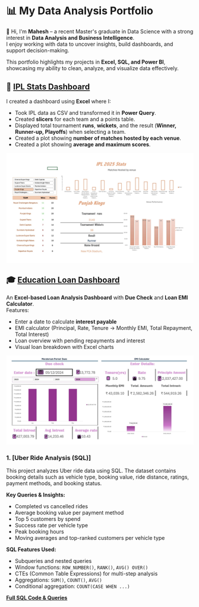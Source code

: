 

# 📊 My Data Analysis Portfolio

👋 Hi, I'm **Mahesh** – a recent Master's graduate in Data Science with a strong interest in **Data Analysis and Business Intelligence**.  
I enjoy working with data to uncover insights, build dashboards, and support decision-making.  

This portfolio highlights my projects in **Excel, SQL, and Power BI**, showcasing my ability to clean, analyze, and visualize data effectively.  
  
## 🏏 [IPL Stats Dashboard](./excel-IPL-stats-dashboard/README.md)

I created a dashboard using **Excel** where I:

- Took IPL data as CSV and transformed it in **Power Query**.  
- Created **slicers** for each team and a points table.  
- Displayed total tournament **runs**, **wickets**, and the result (**Winner, Runner-up, Playoffs**) when selecting a team.  
- Created a plot showing **number of matches hosted by each venue**.  
- Created a plot showing **average and maximum scores**.  

![IPL Dashboard](./excel-IPL-stats-dashboard/IPL_Dash.jpg)


## 🎓 [Education Loan Dashboard](./Education_Loan_Dashboard/README.md)
An **Excel-based Loan Analysis Dashboard** with **Due Check** and **Loan EMI Calculator**.  
Features:  
- Enter a date to calculate **interest payable**  
- EMI calculator (Principal, Rate, Tenure → Monthly EMI, Total Repayment, Total Interest)  
- Loan overview with pending repayments and interest  
- Visual loan breakdown with Excel charts  

![Education Loan Dashboard](./Education_Loan_Dashboard/Loan%20Dashboard%20scn.jpg)


### 1. [Uber Ride Analysis (SQL)]
  

This project analyzes Uber ride data using SQL. The dataset contains booking details such as vehicle type, booking value, ride distance, ratings, payment methods, and booking status.

**Key Queries & Insights:**
- Completed vs cancelled rides  
- Average booking value per payment method  
- Top 5 customers by spend  
- Success rate per vehicle type  
- Peak booking hours  
- Moving averages and top-ranked customers per vehicle type  

**SQL Features Used:**
- Subqueries and nested queries  
- Window functions: `ROW_NUMBER()`, `RANK()`, `AVG() OVER()`  
- CTEs (Common Table Expressions) for multi-step analysis  
- Aggregations: `SUM()`, `COUNT()`, `AVG()`  
- Conditional aggregation: `COUNT(CASE WHEN ...)`  

**[Full SQL Code & Queries](./SQL_Uber_data_analysis)**

